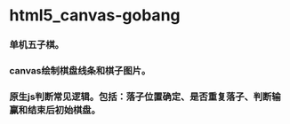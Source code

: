 # html5_canvas-gobang

### 单机五子棋。

### canvas绘制棋盘线条和棋子图片。

### 原生js判断常见逻辑。包括：落子位置确定、是否重复落子、判断输赢和结束后初始棋盘。
